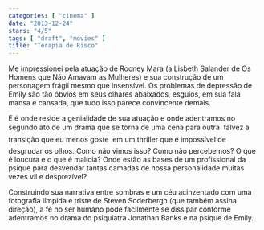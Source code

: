 ```yaml
---
categories: [ "cinema" ]
date: "2013-12-24"
stars: "4/5"
tags: [ "draft", "movies" ]
title: "Terapia de Risco"
---
```

Me impressionei pela atuação de Rooney Mara (a Lisbeth Salander de Os
Homens que Não Amavam as Mulheres) e sua construção de um personagem
frágil mesmo que insensível. Os problemas de depressão de Emily são
tão óbvios em seus olhares abaixados, esguios, em sua fala mansa e
cansada, que tudo isso parece convincente demais.

E é onde reside a genialidade de sua atuação e onde adentramos no
segundo ato de um drama que se torna de uma cena para outra  talvez a
transição que eu menos goste  em um thriller que é impossível de
desgrudar os olhos. Como não vimos isso? Como não percebemos? O que
é loucura e o que é malícia? Onde estão as bases de um profissional
da psique para desvendar tantas camadas de nossa personalidade muitas
vezes vil e desprezível?

Construindo sua narrativa entre sombras e um céu acinzentado com uma
fotografia límpida e triste de Steven Soderbergh (que também assina
direção), a fé no ser humano pode facilmente se dissipar conforme
adentramos no drama do psiquiatra Jonathan Banks e na psique de Emily.
